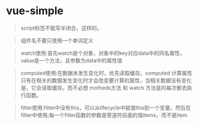 # vue-simple
> script标签不能写半闭合，<script/>这样是错误的，解析不了，必须写成<script></script>这样的。

> 组件名不要只使用一个单词定义

> watch使用:首先watch是个对象，对象中的key对应data中的同名属性，value是一个方法，且参数为data中的属性值

> computed使用:在数据未发生变化时，优先读取缓存。computed 计算属性只有在相关的数据发生变化时才会改变要计算的属性，当相关数据没有变化是，它会读取缓存。而不必想 motheds方法 和 watch 方法是的每次都去执行函数。

> filter使用:filter中没有this，可以从lifecycle中赋值this到一个变量，然后在filter中使用;每一个filter函数的参数是管道符前面的值items，而不是item
